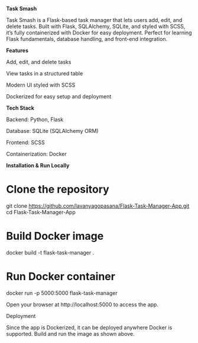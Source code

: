 **Task Smash**

Task Smash is a Flask-based task manager that lets users add, edit, and delete tasks. Built with Flask, SQLAlchemy, SQLite, and styled with SCSS, it’s fully containerized with Docker for easy deployment. Perfect for learning Flask fundamentals, database handling, and front-end integration.

**Features**

Add, edit, and delete tasks

View tasks in a structured table

Modern UI styled with SCSS

Dockerized for easy setup and deployment

**Tech Stack**

Backend: Python, Flask

Database: SQLite (SQLAlchemy ORM)

Frontend: SCSS

Containerization: Docker

**Installation & Run Locally**
# Clone the repository
git clone https://github.com/lavanyagopasana/Flask-Task-Manager-App.git
cd Flask-Task-Manager-App

# Build Docker image
docker build -t flask-task-manager .

# Run Docker container
docker run -p 5000:5000 flask-task-manager


Open your browser at http://localhost:5000 to access the app.


Deployment

Since the app is Dockerized, it can be deployed anywhere Docker is supported. Build and run the image as shown above.
